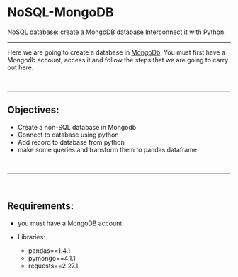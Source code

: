 # NoSQL-MongoDB

NoSQL database: create a MongoDB database Interconnect it with Python.

________

Here we are going to create a database in [MongoDb](https://www.mongodb.com/). You must first have a Mongodb account, access it and follow the steps that we are going to carry out here.

$~$
_____
## Objectives:

+ Create a non-SQL database in Mongodb
+ Connect to database using python
+ Add record to database from python
+ make some queries and transform them to pandas dataframe

$~$
_________________________________

$~$

## Requirements:

+ you must have a MongoDB account.

+ Libraries:
    + pandas==1.4.1
    + pymongo==4.1.1
    + requests==2.27.1